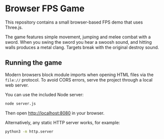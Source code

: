 # Browser FPS Game

This repository contains a small browser-based FPS demo that uses Three.js.

The game features simple movement, jumping and melee combat with a sword. When
you swing the sword you hear a swoosh sound, and hitting walls produces a metal
clang. Targets break with the original destroy sound.

## Running the game

Modern browsers block module imports when opening HTML files via the `file://` protocol.
To avoid CORS errors, serve the project through a local web server.

You can use the included Node server:

```bash
node server.js
```

Then open [http://localhost:8080](http://localhost:8080) in your browser.

Alternatively, any static HTTP server works, for example:

```bash
python3 -m http.server
```
